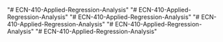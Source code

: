 "# ECN-410-Applied-Regression-Analysis" 
"# ECN-410-Applied-Regression-Analysis" 
"# ECN-410-Applied-Regression-Analysis" 
"# ECN-410-Applied-Regression-Analysis" 
"# ECN-410-Applied-Regression-Analysis" 
"# ECN-410-Applied-Regression-Analysis" 
